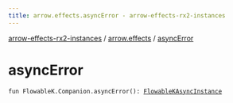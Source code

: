 ```yaml
---
title: arrow.effects.asyncError - arrow-effects-rx2-instances
---
```


[arrow-effects-rx2-instances](../index.html) / [arrow.effects](index.html) / [asyncError](./async-error.html)

# asyncError

`fun FlowableK.Companion.asyncError(): `[`FlowableKAsyncInstance`](-flowable-k-async-instance/index.html)